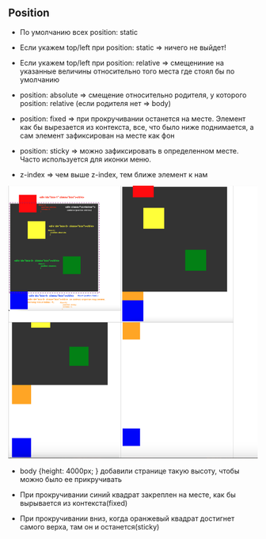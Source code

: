 ## Position

- По умолчанию всех position: static 

- Если укажем top/left при position: static => ничего не выйдет!
- Если укажем top/left при position: relative => смещениние на указанные величины относительно того места где стоял бы по умолчанию

- position: absolute => смещение относительно родителя, у которого position: relative (если родителя нет => body)

- position: fixed => при прокручивании останется на месте. Элемент как бы вырезается из контекста, все, что было ниже поднимается, а сам элемент зафиксирован на месте как фон

- position: sticky =>  можно зафиксировать в определенном месте. Часто используется для иконки меню.

- z-index => чем выше z-index, тем ближе элемент к нам

![Position](./position.png)

- body {height: 4000px; } добавили странице такую высоту, чтобы можно было ее прикручивать 

- При прокручивании синий квадрат закреплен на месте, как бы вырывается из контекста(fixed)

- При прокручивании вниз, когда оранжевый квадрат достигнет самого верха, там он и останется(sticky)
